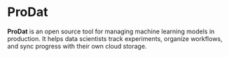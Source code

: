 # ProDat

**ProDat** is an open source tool for managing machine learning models in production. It helps data scientists track experiments, organize workflows, and sync progress with their own cloud storage.
